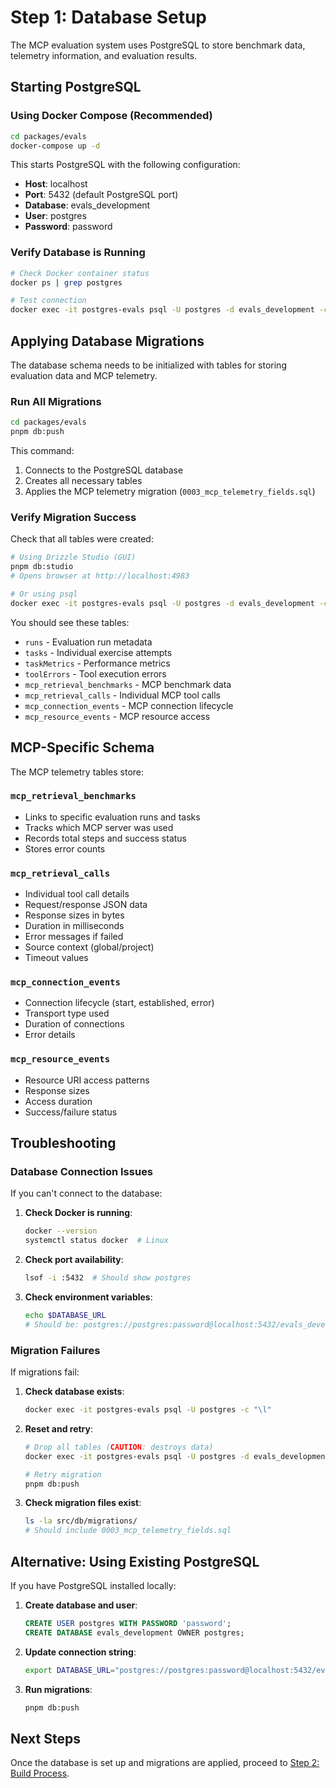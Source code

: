 # Step 1: Database Setup

The MCP evaluation system uses PostgreSQL to store benchmark data, telemetry information, and evaluation results.

## Starting PostgreSQL

### Using Docker Compose (Recommended)

```bash
cd packages/evals
docker-compose up -d
```

This starts PostgreSQL with the following configuration:

- **Host**: localhost
- **Port**: 5432 (default PostgreSQL port)
- **Database**: evals_development
- **User**: postgres
- **Password**: password

### Verify Database is Running

```bash
# Check Docker container status
docker ps | grep postgres

# Test connection
docker exec -it postgres-evals psql -U postgres -d evals_development -c "SELECT 1;"
```

## Applying Database Migrations

The database schema needs to be initialized with tables for storing evaluation data and MCP telemetry.

### Run All Migrations

```bash
cd packages/evals
pnpm db:push
```

This command:

1. Connects to the PostgreSQL database
2. Creates all necessary tables
3. Applies the MCP telemetry migration (`0003_mcp_telemetry_fields.sql`)

### Verify Migration Success

Check that all tables were created:

```bash
# Using Drizzle Studio (GUI)
pnpm db:studio
# Opens browser at http://localhost:4983

# Or using psql
docker exec -it postgres-evals psql -U postgres -d evals_development -c "\dt"
```

You should see these tables:

- `runs` - Evaluation run metadata
- `tasks` - Individual exercise attempts
- `taskMetrics` - Performance metrics
- `toolErrors` - Tool execution errors
- `mcp_retrieval_benchmarks` - MCP benchmark data
- `mcp_retrieval_calls` - Individual MCP tool calls
- `mcp_connection_events` - MCP connection lifecycle
- `mcp_resource_events` - MCP resource access

## MCP-Specific Schema

The MCP telemetry tables store:

### `mcp_retrieval_benchmarks`

- Links to specific evaluation runs and tasks
- Tracks which MCP server was used
- Records total steps and success status
- Stores error counts

### `mcp_retrieval_calls`

- Individual tool call details
- Request/response JSON data
- Response sizes in bytes
- Duration in milliseconds
- Error messages if failed
- Source context (global/project)
- Timeout values

### `mcp_connection_events`

- Connection lifecycle (start, established, error)
- Transport type used
- Duration of connections
- Error details

### `mcp_resource_events`

- Resource URI access patterns
- Response sizes
- Access duration
- Success/failure status

## Troubleshooting

### Database Connection Issues

If you can't connect to the database:

1. **Check Docker is running**:

    ```bash
    docker --version
    systemctl status docker  # Linux
    ```

2. **Check port availability**:

    ```bash
    lsof -i :5432  # Should show postgres
    ```

3. **Check environment variables**:
    ```bash
    echo $DATABASE_URL
    # Should be: postgres://postgres:password@localhost:5432/evals_development
    ```

### Migration Failures

If migrations fail:

1. **Check database exists**:

    ```bash
    docker exec -it postgres-evals psql -U postgres -c "\l"
    ```

2. **Reset and retry**:

    ```bash
    # Drop all tables (CAUTION: destroys data)
    docker exec -it postgres-evals psql -U postgres -d evals_development -c "DROP SCHEMA public CASCADE; CREATE SCHEMA public;"

    # Retry migration
    pnpm db:push
    ```

3. **Check migration files exist**:
    ```bash
    ls -la src/db/migrations/
    # Should include 0003_mcp_telemetry_fields.sql
    ```

## Alternative: Using Existing PostgreSQL

If you have PostgreSQL installed locally:

1. **Create database and user**:

    ```sql
    CREATE USER postgres WITH PASSWORD 'password';
    CREATE DATABASE evals_development OWNER postgres;
    ```

2. **Update connection string**:

    ```bash
    export DATABASE_URL="postgres://postgres:password@localhost:5432/evals_development"
    ```

3. **Run migrations**:
    ```bash
    pnpm db:push
    ```

## Next Steps

Once the database is set up and migrations are applied, proceed to [Step 2: Build Process](./02-build-project.md).
